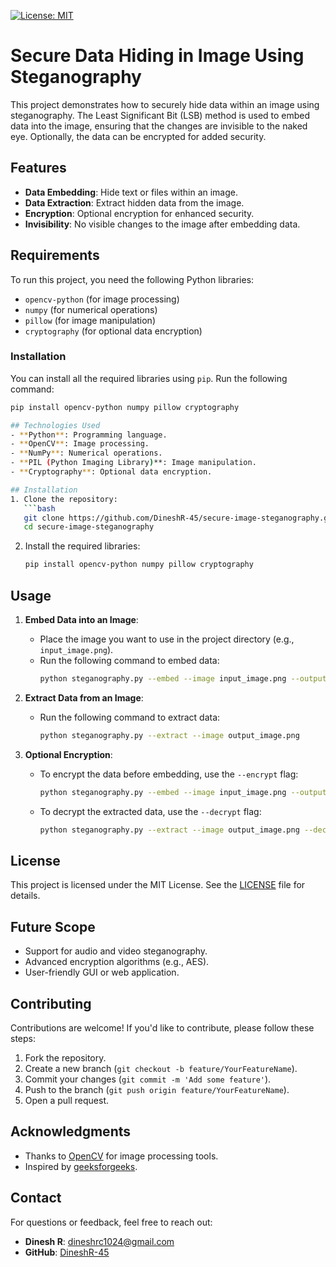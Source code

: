 [![License: MIT](https://img.shields.io/badge/License-MIT-yellow.svg)](https://opensource.org/licenses/MIT)

# Secure Data Hiding in Image Using Steganography

This project demonstrates how to securely hide data within an image using steganography. The Least Significant Bit (LSB) method is used to embed data into the image, ensuring that the changes are invisible to the naked eye. Optionally, the data can be encrypted for added security.

## Features
- **Data Embedding**: Hide text or files within an image.
- **Data Extraction**: Extract hidden data from the image.
- **Encryption**: Optional encryption for enhanced security.
- **Invisibility**: No visible changes to the image after embedding data.

## Requirements
To run this project, you need the following Python libraries:
- `opencv-python` (for image processing)
- `numpy` (for numerical operations)
- `pillow` (for image manipulation)
- `cryptography` (for optional data encryption)

### Installation
You can install all the required libraries using `pip`. Run the following command:

```bash
pip install opencv-python numpy pillow cryptography

## Technologies Used
- **Python**: Programming language.
- **OpenCV**: Image processing.
- **NumPy**: Numerical operations.
- **PIL (Python Imaging Library)**: Image manipulation.
- **Cryptography**: Optional data encryption.

## Installation
1. Clone the repository:
   ```bash
   git clone https://github.com/DineshR-45/secure-image-steganography.git
   cd secure-image-steganography
   ```

2. Install the required libraries:
   ```bash
   pip install opencv-python numpy pillow cryptography
   ```

## Usage
1. **Embed Data into an Image**:
   - Place the image you want to use in the project directory (e.g., `input_image.png`).
   - Run the following command to embed data:
     ```bash
     python steganography.py --embed --image input_image.png --output output_image.png --data "This is a secret message!"
     ```

2. **Extract Data from an Image**:
   - Run the following command to extract data:
     ```bash
     python steganography.py --extract --image output_image.png
     ```

3. **Optional Encryption**:
   - To encrypt the data before embedding, use the `--encrypt` flag:
     ```bash
     python steganography.py --embed --image input_image.png --output output_image.png --data "This is a secret message!" --encrypt
     ```
   - To decrypt the extracted data, use the `--decrypt` flag:
     ```bash
     python steganography.py --extract --image output_image.png --decrypt
     ```
## License
This project is licensed under the MIT License. See the [LICENSE](https://github.com/DineshR-45/secure-image-steganography/commit/b2286e77fdc0413e3df8302e23457833533f9796) file for details.

## Future Scope
- Support for audio and video steganography.
- Advanced encryption algorithms (e.g., AES).
- User-friendly GUI or web application.

## Contributing
Contributions are welcome! If you'd like to contribute, please follow these steps:
1. Fork the repository.
2. Create a new branch (`git checkout -b feature/YourFeatureName`).
3. Commit your changes (`git commit -m 'Add some feature'`).
4. Push to the branch (`git push origin feature/YourFeatureName`).
5. Open a pull request.


## Acknowledgments
- Thanks to [OpenCV](https://opencv.org/) for image processing tools.
- Inspired by [geeksforgeeks](https://www.geeksforgeeks.org/image-based-steganography-using-python/).

## Contact
For questions or feedback, feel free to reach out:  
- **Dinesh R**: [dineshrc1024@gmail.com](dineshrc1024@gmail.com)  
- **GitHub**: [DineshR-45](https://github.com/DineshR-45)  
```

